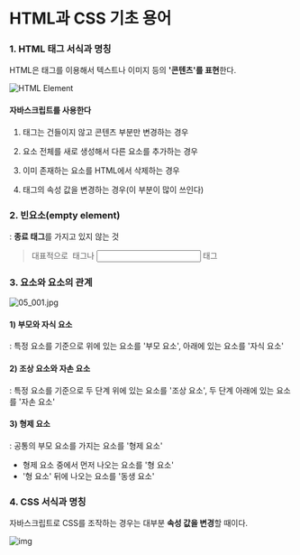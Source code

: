 # HTML과 CSS 기초 용어

### 1. HTML 태그 서식과 명칭

HTML은 태그를 이용해서 텍스트나 이미지 등의 **'콘텐츠'를 표현**한다.

![HTML Element](http://www.devkuma.com/data/page/340/html_element2.png)

#### 자바스크립트를 사용한다

1) 태그는 건들이지 않고 콘텐츠 부분만 변경하는 경우

2) 요소 전체를 새로 생성해서 다른 요소를 추가하는 경우

3) 이미 존재하는 요소를 HTML에서 삭제하는 경우

4) 태그의 속성 값을 변경하는 경우(이 부분이 많이 쓰인다)



### 2. 빈요소(empty element)

: **종료 태그**를 가지고 있지 않는 것 

> 대표적으로 <img> 태그나 <input> 태그 



### 3. 요소와 요소의 관계

![05_001.jpg](https://www.sqler.com/files/attach/images/368179/192/386/0c1cae25491bfc1156614c1084125b0a.jpg)

#### 1) 부모와 자식 요소 

: 특정 요소를 기준으로 위에 있는 요소를 '부모 요소', 아래에 있는 요소를 '자식 요소'

#### 2) 조상 요소와 자손 요소 

: 특정 요소를 기준으로 두 단계 위에 있는 요소를 '조상 요소', 두 단계 아래에 있는 요소를 '자손 요소'

#### 3) 형제 요소

: 공통의 부모 요소를 가지는 요소를 '형제 요소'

- 형제 요소 중에서 먼저 나오는 요소를 '형 요소'
- '형 요소' 뒤에 나오는 요소를 '동생 요소'



### 4. CSS 서식과 명칭

자바스크립트로 CSS를 조작하는 경우는 대부분 **속성 값을 변경**할 때이다.

![img](https://s3.ap-northeast-2.amazonaws.com/opentutorials-user-file/module/484/1361.gif)